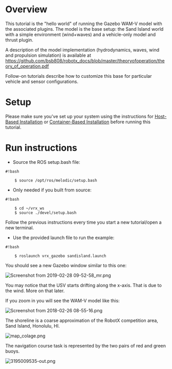 # Overview

This tutorial is the "hello world" of running the Gazebo WAM-V model with the associated plugins.  The model is the base setup: the Sand Island world with a simple environment (wind+waves) and a vehicle-only model and thrust plugin.

A description of the model implementation (hydrodynamics, waves, wind and propulsion simulation) is available at https://github.com/bsb808/robotx_docs/blob/master/theoryofoperation/theory_of_operation.pdf

Follow-on tutorials describe how to customize this base for particular vehicle and sensor configurations.

# Setup

Please make sure you've set up your system using the instructions for [Host-Based Installation](https://bitbucket.org/osrf/vrx/wiki/tutorials/SystemSetupInstall) or [Container-Based Installation](https://bitbucket.org/osrf/vrx/wiki/tutorials/SystemSetupDocker) before running this tutorial.

# Run instructions

* Source the ROS setup.bash file:

```
#!bash

    $ source /opt/ros/melodic/setup.bash

```

* Only needed if you built from source:

```
#!bash

    $ cd ~/vrx_ws
    $ source ./devel/setup.bash

```

Follow the previous instructions every time you start a new tutorial/open a new terminal.


* Use the provided launch file to run the example:

```
#!bash

    $ roslaunch vrx_gazebo sandisland.launch

```

You should see a new Gazebo window similar to this one:

![Screenshot from 2019-02-28 09-52-58_mr.png](https://bitbucket.org/repo/BgXLzgM/images/250474638-Screenshot%20from%202019-02-28%2009-52-58_mr.png)

You may notice that the USV starts drifting along the x-axis.  That is due to the wind.  More on that later.

If you zoom in you will see the WAM-V model like this:

![Screenshot from 2018-02-26 08-55-16.png](https://bitbucket.org/repo/BgXLzgM/images/4154749175-Screenshot%20from%202018-02-26%2008-55-16.png)

The shoreline is a coarse approximation of the RobotX competition area, Sand Island, Honolulu, HI.

![map_colage.png](https://bitbucket.org/repo/BgXLzgM/images/869375701-map_colage.png)

The navigation course task is represented by the two pairs of red and green buoys.

![3195009535-out.png](https://bitbucket.org/repo/BgXLzgM/images/3465846643-3195009535-out.png)